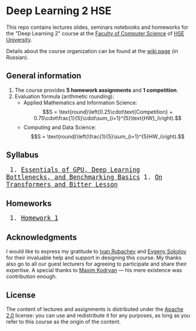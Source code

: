 # Deep Learning 2 HSE

This repo contains lectures slides, seminars notebooks and homeworks for the "Deep Learning 2" course at the [Faculty of Computer Science](https://cs.hse.ru/en/) of [HSE University](https://www.hse.ru/en/). 

Details about the course organization can be found at
the [wiki page](http://wiki.cs.hse.ru/%D0%93%D0%BB%D1%83%D0%B1%D0%B8%D0%BD%D0%BD%D0%BE%D0%B5_%D0%BE%D0%B1%D1%83%D1%87%D0%B5%D0%BD%D0%B8%D0%B5_2_2025) (in Russian).

## General information

1. The course provides **5 homework assignments** and **1 competition**.
2. Evaluation formula (arithmetic rounding):
    - Applied Mathematics and Information Science: 
    $$S = \text{round}\left(0.25\cdot\text{Competition} + 0.75\cdot\frac{1}{5}\cdot\sum_{i=1}^{5}\text{HW}_i\right).$$
    - Computing and Data Science: 
    $$S = \text{round}\left(\frac{1}{5}\sum_{i=1}^{5}HW_i\right).$$

## Syllabus

<big><pre>
    1.  [Essentials of GPU, Deep Learning Bottlenecks, and Benchmarking Basics](./week_01)
    1.  [On Transformers and Bitter Lesson](./week_02)
</pre></big>

## Homeworks

<big><pre>
    1.  [Homework 1](./homeworks/homework_01)
</pre></big>

## Acknowledgments

I would like to express my gratitude to [Ivan Rubachev](https://puhsu.net/) and [Evgeny Sokolov](https://github.com/esokolov) for their invaluable help and support in designing this course. My thanks also go to all our guest lecturers for agreeing to participate and share their expertise. A special thanks to [Maxim Kodryan](https://github.com/MaxBourdon) — his mere existence was contribution enough.

## License

The content of lectures and assignments is distributed under the [Apache 2.0](./LICENSE) license: you can use and redistribute it for any purposes, as long as you refer to this course as the origin of the content.